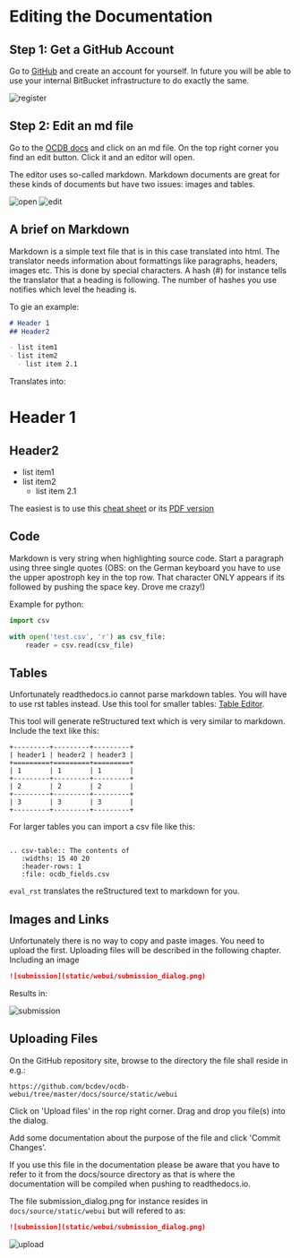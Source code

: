 # Editing the Documentation

## Step 1: Get a GitHub Account

Go to [GitHub](https://github.com) and create an account for yourself. 
In future you will be able to use your internal BitBucket infrastructure
to do exactly the same.

![register](static/webui/docs_github_register.png)

## Step 2: Edit an md file

Go to the [OCDB docs](https://github.com) and click on an md file. On
the top right corner you find an edit button. Click it and an editor will 
open. 

The editor uses so-called markdown. Markdown documents are great for
these kinds of documents but have two issues: images and tables.


![open](static/webui/docs_open_md_file.png)
![edit](static/webui/docs_edit_md.png)

## A brief on Markdown

Markdown is a simple text file that is in this case translated into html.
The translator needs information about formattings like paragraphs, headers,
images etc. This is done by special characters. A hash (#) for instance
tells the translator  that a heading is following. The number of hashes 
you use notifies which level the heading is.

To gie an example:

```markdown
# Header 1
## Header2

- list item1
- list item2
  - list item 2.1
```

Translates into:

# Header 1
## Header2

- list item1
- list item2
  - list item 2.1

The easiest is to use this [cheat sheet](https://github.com/adam-p/markdown-here/wiki/Markdown-Cheatsheet)
or its [PDF version](https://guides.github.com/pdfs/markdown-cheatsheet-online.pdf)


## Code

Markdown is very string when highlighting source code. Start a 
paragraph using three single quotes (OBS: on the German keyboard
you have to use the upper apostroph key in the top row. That character
ONLY appears if its followed by pushing the space key. Drove me crazy!)

Example for python:

```python
import csv

with open('test.csv', 'r') as csv_file: 
    reader = csv.read(csv_file)
```

## Tables

Unfortunately readthedocs.io cannot parse markdown tables. You will have to use
rst tables instead. Use this tool for smaller tables: [Table Editor](https://truben.no/table/).

This tool will generate reStructured text which is very similar to markdown.
Include the text like this:

```rst_eval
+---------+---------+---------+
| header1 | header2 | header3 |
+=========+=========+=========+
| 1       | 1       | 1       |
+---------+---------+---------+
| 2       | 2       | 2       |
+---------+---------+---------+
| 3       | 3       | 3       |
+---------+---------+---------+
```

For larger tables you can import a csv file like this:

```eval_rst

.. csv-table:: The contents of 
   :widths: 15 40 20
   :header-rows: 1
   :file: ocdb_fields.csv
```

```eval_rst``` translates the reStructured text to markdown for you.


## Images and Links

Unfortunately there is no way to copy and paste images. You need to upload 
the first. Uploading files will be described in the following chapter. 
Including an image  

```markdown
![submission](static/webui/submission_dialog.png)
```

Results in:

![submission](static/webui/submission_dialog.png)

## Uploading Files

On the GitHub repository site, browse to the directory the file shall reside in
e.g.:

```
https://github.com/bcdev/ocdb-webui/tree/master/docs/source/static/webui 
```

Click on 'Upload files' in the rop right corner. Drag and drop you file(s)
into the dialog.

Add some documentation about the purpose of the file and click 'Commit Changes'.

If you use this file in the documentation please be aware that you 
have to refer to it from the docs/source directory as that is
where the documentation will be compiled when pushing to readthedocs.io.

The file submission_dialog.png for instance resides in ```docs/source/static/webui```
but will refered to as:

```markdown
![submission](static/webui/submission_dialog.png)
```

![upload](static/webui/docs_upload_files.png)